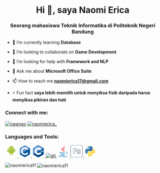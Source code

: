 <h1 align="center">Hi 👋, saya Naomi Erica</h1>
<h3 align="center">Seorang mahasiswa Teknik Informatika di Politeknik Negeri Bandung</h3>

- 🌱 I’m currently learning **Database**

- 👯 I’m looking to collaborate on **Game Development**

- 🤝 I’m looking for help with **Framework and NLP**

- 💬 Ask me about **Microsoft Office Suite**

- 📫 How to reach me **naomierica17@gmail.com**

- ⚡ Fun fact **saya lebih memilih untuk menyiksa fisik daripada harus menyiksa pikiran dan hati**

<h3 align="left">Connect with me:</h3>
<p align="left">
<a href="https://twitter.com/nawnao__" target="blank"><img align="center" src="https://raw.githubusercontent.com/rahuldkjain/github-profile-readme-generator/master/src/images/icons/Social/twitter.svg" alt="nawnao" height="30" width="40" /></a>
<a href="https://instagram.com/naomierica_" target="blank"><img align="center" src="https://raw.githubusercontent.com/rahuldkjain/github-profile-readme-generator/master/src/images/icons/Social/instagram.svg" alt="naomierica_" height="30" width="40" /></a>
</p>

<h3 align="left">Languages and Tools:</h3>
<p align="left"> <a href="https://developer.android.com" target="_blank" rel="noreferrer"> <img src="https://raw.githubusercontent.com/devicons/devicon/master/icons/android/android-original-wordmark.svg" alt="android" width="40" height="40"/> </a> <a href="https://www.cprogramming.com/" target="_blank" rel="noreferrer"> <img src="https://raw.githubusercontent.com/devicons/devicon/master/icons/c/c-original.svg" alt="c" width="40" height="40"/> </a> <a href="https://www.w3schools.com/cpp/" target="_blank" rel="noreferrer"> <img src="https://raw.githubusercontent.com/devicons/devicon/master/icons/cplusplus/cplusplus-original.svg" alt="cplusplus" width="40" height="40"/> </a> <a href="https://git-scm.com/" target="_blank" rel="noreferrer"> <img src="https://www.vectorlogo.zone/logos/git-scm/git-scm-icon.svg" alt="git" width="40" height="40"/> </a> <a href="https://www.java.com" target="_blank" rel="noreferrer"> <img src="https://raw.githubusercontent.com/devicons/devicon/master/icons/java/java-original.svg" alt="java" width="40" height="40"/> </a> <a href="https://www.photoshop.com/en" target="_blank" rel="noreferrer"> <img src="https://raw.githubusercontent.com/devicons/devicon/master/icons/photoshop/photoshop-line.svg" alt="photoshop" width="40" height="40"/> </a> <a href="https://www.python.org" target="_blank" rel="noreferrer"> <img src="https://raw.githubusercontent.com/devicons/devicon/master/icons/python/python-original.svg" alt="python" width="40" height="40"/> </a> </p>

<p><img align="left" src="https://github-readme-stats.vercel.app/api/top-langs?username=naomierica11&show_icons=true&locale=en&layout=compact" alt="naomierica11" /></p>

<p>&nbsp;<img align="center" src="https://github-readme-stats.vercel.app/api?username=naomierica11&show_icons=true&locale=en" alt="naomierica11" /></p>
